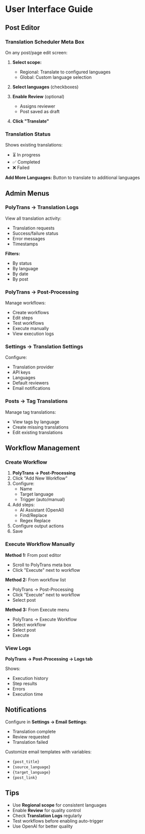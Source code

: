# User Interface Guide

## Post Editor

### Translation Scheduler Meta Box

On any post/page edit screen:

1. **Select scope:**
   - Regional: Translate to configured languages
   - Global: Custom language selection

2. **Select languages** (checkboxes)

3. **Enable Review** (optional)
   - Assigns reviewer
   - Post saved as draft

4. **Click "Translate"**

### Translation Status

Shows existing translations:
- ⏳ In progress
- ✅ Completed  
- ❌ Failed

**Add More Languages:** Button to translate to additional languages

## Admin Menus

### PolyTrans → Translation Logs

View all translation activity:
- Translation requests
- Success/failure status
- Error messages
- Timestamps

**Filters:**
- By status
- By language
- By date
- By post

### PolyTrans → Post-Processing

Manage workflows:
- Create workflows
- Edit steps
- Test workflows
- Execute manually
- View execution logs

### Settings → Translation Settings

Configure:
- Translation provider
- API keys
- Languages
- Default reviewers
- Email notifications

### Posts → Tag Translations

Manage tag translations:
- View tags by language
- Create missing translations
- Edit existing translations

## Workflow Management

### Create Workflow

1. **PolyTrans → Post-Processing**
2. Click "Add New Workflow"
3. Configure:
   - Name
   - Target language
   - Trigger (auto/manual)
4. Add steps:
   - AI Assistant (OpenAI)
   - Find/Replace
   - Regex Replace
5. Configure output actions
6. Save

### Execute Workflow Manually

**Method 1:** From post editor
- Scroll to PolyTrans meta box
- Click "Execute" next to workflow

**Method 2:** From workflow list
- PolyTrans → Post-Processing
- Click "Execute" next to workflow
- Select post

**Method 3:** From Execute menu
- PolyTrans → Execute Workflow
- Select workflow
- Select post
- Execute

### View Logs

**PolyTrans → Post-Processing → Logs tab**

Shows:
- Execution history
- Step results
- Errors
- Execution time

## Notifications

Configure in **Settings → Email Settings**:

- Translation complete
- Review requested
- Translation failed

Customize email templates with variables:
- `{post_title}`
- `{source_language}`
- `{target_language}`
- `{post_link}`

## Tips

- Use **Regional scope** for consistent languages
- Enable **Review** for quality control
- Check **Translation Logs** regularly
- Test workflows before enabling auto-trigger
- Use OpenAI for better quality
